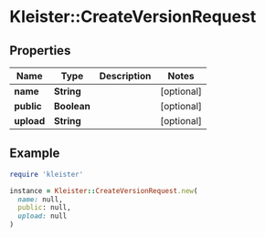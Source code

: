 # Kleister::CreateVersionRequest

## Properties

| Name | Type | Description | Notes |
| ---- | ---- | ----------- | ----- |
| **name** | **String** |  | [optional] |
| **public** | **Boolean** |  | [optional] |
| **upload** | **String** |  | [optional] |

## Example

```ruby
require 'kleister'

instance = Kleister::CreateVersionRequest.new(
  name: null,
  public: null,
  upload: null
)
```

